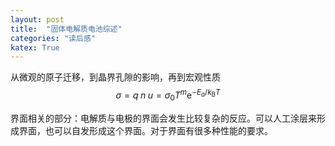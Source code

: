 ```yaml
---
layout: post
title:  "固体电解质电池综述"
categories: "读后感"
katex: True
---
```

从微观的原子迁移，到晶界孔隙的影响，再到宏观性质
$$\sigma = q\;n\;u = \sigma _0T^m{\mathrm{e}}^{ - E_a/k_{\mathrm{B}}T}$$


界面相关的部分：电解质与电极的界面会发生比较复杂的反应。可以人工涂层来形成界面，也可以自发形成这个界面。对于界面有很多种性能的要求。